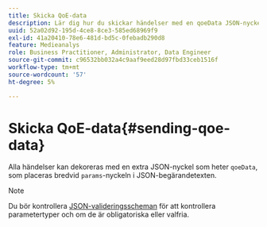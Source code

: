 ```yaml
---
title: Skicka QoE-data
description: Lär dig hur du skickar händelser med en qoeData JSON-nyckel.
uuid: 52a02d92-195d-4ce8-8ce3-585ed68969f9
exl-id: 41a20410-78e6-481d-bd5c-0febadb290d8
feature: Medieanalys
role: Business Practitioner, Administrator, Data Engineer
source-git-commit: c96532bb032a4c9aaf9eed28d97fbd33ceb1516f
workflow-type: tm+mt
source-wordcount: '57'
ht-degree: 5%

---
```


# Skicka QoE-data{#sending-qoe-data}

Alla händelser kan dekoreras med en extra JSON-nyckel som heter `qoeData`, som placeras bredvid `params`-nyckeln i JSON-begärandetexten.

>[!NOTE]
>
>Du bör kontrollera [JSON-valideringsscheman](/help/media-collection-api/mc-api-impl/mc-api-validate-reqs.md) för att kontrollera parametertyper och om de är obligatoriska eller valfria.

